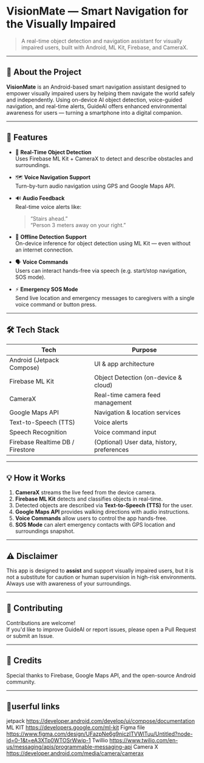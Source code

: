 # VisionMate — Smart Navigation for the Visually Impaired

> A real-time object detection and navigation assistant for visually impaired users, built with Android, ML Kit, Firebase, and CameraX.

---

## 🦾 About the Project

**VisionMate** is an Android-based smart navigation assistant designed to empower visually impaired users by helping them navigate the world safely and independently. Using on-device AI object detection, voice-guided navigation, and real-time alerts, GuideAI offers enhanced environmental awareness for users — turning a smartphone into a digital companion.

---

## 🚀 Features

- 🎯 **Real-Time Object Detection**  
  Uses Firebase ML Kit + CameraX to detect and describe obstacles and surroundings.

- 🗺️ **Voice Navigation Support**  
  Turn-by-turn audio navigation using GPS and Google Maps API.

- 🔊 **Audio Feedback**  
  Real-time voice alerts like:  
  > “Stairs ahead.”  
  > “Person 3 meters away on your right.”

- 🧠 **Offline Detection Support**  
  On-device inference for object detection using ML Kit — even without an internet connection.

- 🗣️ **Voice Commands**  
  Users can interact hands-free via speech (e.g. start/stop navigation, SOS mode).

- ⚡ **Emergency SOS Mode**  
  Send live location and emergency messages to caregivers with a single voice command or button press.

---

## 🛠️ Tech Stack

| Tech                | Purpose                         |
|---------------------|---------------------------------|
| Android (Jetpack Compose) | UI & app architecture            |
| Firebase ML Kit     | Object Detection (on-device & cloud) |
| CameraX             | Real-time camera feed management |
| Google Maps API     | Navigation & location services   |
| Text-to-Speech (TTS)| Voice alerts                    |
| Speech Recognition  | Voice command input             |
| Firebase Realtime DB / Firestore | (Optional) User data, history, preferences |

---

## 💡 How it Works

1. **CameraX** streams the live feed from the device camera.
2. **Firebase ML Kit** detects and classifies objects in real-time.
3. Detected objects are described via **Text-to-Speech (TTS)** for the user.
4. **Google Maps API** provides walking directions with audio instructions.
5. **Voice Commands** allow users to control the app hands-free.
6. **SOS Mode** can alert emergency contacts with GPS location and surroundings snapshot.

---

## ⚠️ Disclaimer

This app is designed to **assist** and support visually impaired users, but it is not a substitute for caution or human supervision in high-risk environments. Always use with awareness of your surroundings.

---

## 🤝 Contributing

Contributions are welcome!  
If you'd like to improve GuideAI or report issues, please open a Pull Request or submit an Issue.

---


## 📢 Credits
Special thanks to Firebase, Google Maps API, and the open-source Android community.

---

## 🔗userful links 
jetpack https://developer.android.com/develop/ui/compose/documentation
ML KIT https://developers.google.com/ml-kit
Figma file https://www.figma.com/design/UFazpNe6g9niczITVWlTuu/Untitled?node-id=0-1&t=eA3XTp0WTOSrWwip-1
Twillio https://www.twilio.com/en-us/messaging/apis/programmable-messaging-api
Camera X https://developer.android.com/media/camera/camerax

